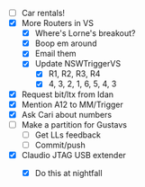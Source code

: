 - [ ] Car rentals!
- [x] More Routers in VS
  - [x] Where's Lorne's breakout?
  - [x] Boop em around
  - [x] Email them
  - [x] Update NSWTriggerVS
    - [x] R1, R2, R3, R4
    - [x] 4, 3, 2, 1, 6, 5, 4, 3
- [x] Request bit/ltx from Idan
- [x] Mention A12 to MM/Trigger
- [x] Ask Cari about numbers
- [ ] Make a partition for Gustavs
  - [ ] Get LLs feedback
  - [ ] Commit/push
- [x] Claudio JTAG USB extender
  - [x] Do this at nightfall
  
